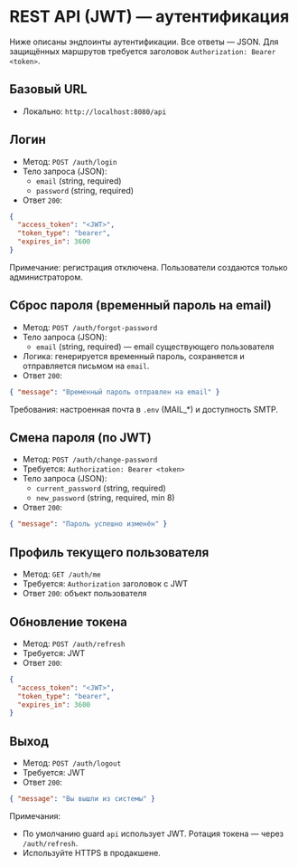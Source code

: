 # REST API (JWT) — аутентификация

Ниже описаны эндпоинты аутентификации. Все ответы — JSON. Для защищённых маршрутов требуется заголовок `Authorization: Bearer <token>`.

## Базовый URL
- Локально: `http://localhost:8080/api`

## Логин
- Метод: `POST /auth/login`
- Тело запроса (JSON):
  - `email` (string, required)
  - `password` (string, required)
- Ответ `200`:
```json
{
  "access_token": "<JWT>",
  "token_type": "bearer",
  "expires_in": 3600
}
```

Примечание: регистрация отключена. Пользователи создаются только администратором.

## Сброс пароля (временный пароль на email)
- Метод: `POST /auth/forgot-password`
- Тело запроса (JSON):
  - `email` (string, required) — email существующего пользователя
- Логика: генерируется временный пароль, сохраняется и отправляется письмом на `email`.
- Ответ `200`:
```json
{ "message": "Временный пароль отправлен на email" }
```

Требования: настроенная почта в `.env` (MAIL_*) и доступность SMTP.

## Смена пароля (по JWT)
- Метод: `POST /auth/change-password`
- Требуется: `Authorization: Bearer <token>`
- Тело запроса (JSON):
  - `current_password` (string, required)
  - `new_password` (string, required, min 8)
- Ответ `200`:
```json
{ "message": "Пароль успешно изменён" }
```

## Профиль текущего пользователя
- Метод: `GET /auth/me`
- Требуется: `Authorization` заголовок с JWT
- Ответ `200`: объект пользователя

## Обновление токена
- Метод: `POST /auth/refresh`
- Требуется: JWT
- Ответ `200`:
```json
{
  "access_token": "<JWT>",
  "token_type": "bearer",
  "expires_in": 3600
}
```

## Выход
- Метод: `POST /auth/logout`
- Требуется: JWT
- Ответ `200`:
```json
{ "message": "Вы вышли из системы" }
```

Примечания:
- По умолчанию guard `api` использует JWT. Ротация токена — через `/auth/refresh`.
- Используйте HTTPS в продакшене.

